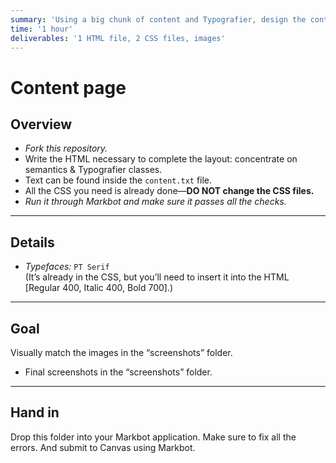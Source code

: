 ```yaml
---
summary: 'Using a big chunk of content and Typografier, design the content to it looks properly formatted.'
time: '1 hour'
deliverables: '1 HTML file, 2 CSS files, images'
---
```


# Content page

## Overview

- *Fork this repository.*
- Write the HTML necessary to complete the layout: concentrate on semantics & Typografier classes.
- Text can be found inside the `content.txt` file.
- All the CSS you need is already done—**DO NOT change the CSS files.**
- *Run it through Markbot and make sure it passes all the checks.*

---

## Details

- *Typefaces:* `PT Serif`<br>(It’s already in the CSS, but you’ll need to insert it into the HTML [Regular 400, Italic 400, Bold 700].)

---

## Goal

Visually match the images in the “screenshots” folder.

- Final screenshots in the “screenshots” folder.

---

## Hand in

Drop this folder into your Markbot application. Make sure to fix all the errors. And submit to Canvas using Markbot.
